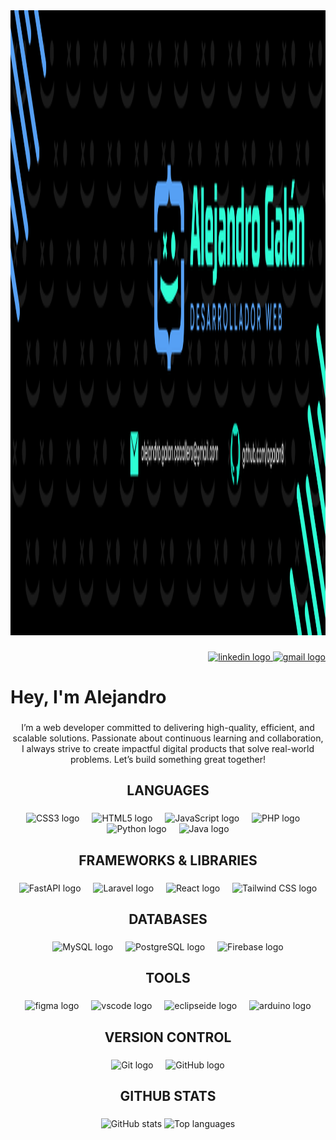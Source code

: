 <div align="center">
  <img height="1000" src="images/banner.png" alt="Banner" />
</div>

###

<div align="right">
  <a href="https://www.linkedin.com/in/alejandro-gal%C3%A1n-caballero-2b744036b/" target="_blank">
    <img src="https://raw.githubusercontent.com/maurodesouza/profile-readme-generator/master/src/assets/icons/social/linkedin/default.svg" width="42" height="30" alt="linkedin logo"  />
  </a>
  <a href="mailto:alejandro.galan.caballero@gmail.com">
    <img src="https://raw.githubusercontent.com/maurodesouza/profile-readme-generator/master/src/assets/icons/social/gmail/default.svg" width="42" height="30" alt="gmail logo"  />
  </a>
</div>

###

<h1 align="left">Hey, I'm Alejandro</h1>

###

<p align="center">
  I’m a web developer committed to delivering high-quality, efficient, and scalable solutions. Passionate about continuous learning and collaboration, I always strive to create impactful digital products that solve real-world problems. Let’s build something great together!
</p>

###

<h2 align="center">LANGUAGES</h2>

###

<div align="center">
  <img src="https://skillicons.dev/icons?i=css" height="60" alt="CSS3 logo" />
  <img width="12" />
  <img src="https://skillicons.dev/icons?i=html" height="60" alt="HTML5 logo" />
  <img width="12" />
  <img src="https://skillicons.dev/icons?i=js" height="60" alt="JavaScript logo" />
  <img width="12" />
  <img src="https://skillicons.dev/icons?i=php" height="60" alt="PHP logo" />
  <img width="12" />
  <img src="https://skillicons.dev/icons?i=py" height="60" alt="Python logo" />
  <img width="12" />
  <img src="https://skillicons.dev/icons?i=java" height="60" alt="Java logo" />
</div>

###

<h2 align="center">FRAMEWORKS & LIBRARIES</h2>

###

<div align="center">
  <img src="https://skillicons.dev/icons?i=fastapi" height="60" alt="FastAPI logo" />
  <img width="12" />
  <img src="https://skillicons.dev/icons?i=laravel" height="60" alt="Laravel logo" />
  <img width="12" />
  <img src="https://skillicons.dev/icons?i=react" height="60" alt="React logo" />
  <img width="12" />
  <img src="https://skillicons.dev/icons?i=tailwind" height="60" alt="Tailwind CSS logo" />
</div>

###

<h2 align="center">DATABASES</h2>

###

<div align="center">
  <img src="https://skillicons.dev/icons?i=mysql" height="60" alt="MySQL logo" />
  <img width="12" />
  <img src="https://skillicons.dev/icons?i=postgres" height="60" alt="PostgreSQL logo" />
  <img width="12" />
  <img src="https://skillicons.dev/icons?i=firebase" height="60" alt="Firebase logo" />
</div>

###

<h2 align="center">TOOLS</h2>

###

<div align="center">
  <img src="https://skillicons.dev/icons?i=figma" height="60" alt="figma logo"  />
  <img width="12" />
  <img src="https://skillicons.dev/icons?i=vscode" height="60" alt="vscode logo"  />
  <img width="12" />
  <img src="https://skillicons.dev/icons?i=eclipse" height="60" alt="eclipseide logo"  />
  <img width="12" />
  <img src="https://skillicons.dev/icons?i=arduino" height="60" alt="arduino logo"  />
</div>

###

<h2 align="center">VERSION CONTROL</h2>

###

<div align="center">
  <img src="https://skillicons.dev/icons?i=git" height="60" alt="Git logo" />
  <img width="12" />
  <img src="https://skillicons.dev/icons?i=github" height="60" alt="GitHub logo" />
</div>

###

<h2 align="center">GITHUB STATS</h2>

###

<div align="center">
  <img src="https://github-readme-stats.vercel.app/api?username=agalan8&hide_title=true&hide_rank=false&show_icons=true&include_all_commits=false&count_private=false&disable_animations=false&theme=radical&locale=en&hide_border=false&order=1" height="150" alt="GitHub stats" />
  <img src="https://github-readme-stats.vercel.app/api/top-langs?username=agalan8&locale=en&hide_title=true&layout=compact&card_width=320&langs_count=5&theme=radical&hide_border=false&order=2" height="150" alt="Top languages" />
</div>
